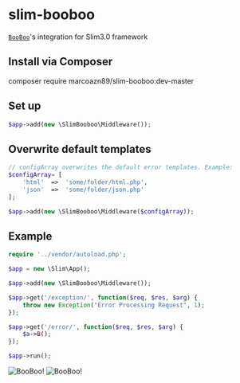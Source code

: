 # slim-booboo
[`BooBoo`](https://github.com/marcoazn89/booboo)'s integration for Slim3.0 framework

Install via Composer
---------------------
composer require marcoazn89/slim-booboo:dev-master

Set up
-------
```php
$app->add(new \SlimBooboo\Middleware());
```

Overwrite default templates
----------------------------
```php
// configArray overwrites the default error templates. Example:
$configArray= [
	'html'	=>	'some/folder/html.php',
	'json'	=>	'some/folder/json.php'
];

$app->add(new \SlimBooboo\Middleware($configArray));
```

Example
--------
```php
require '../vendor/autoload.php';

$app = new \Slim\App();

$app->add(new \SlimBooboo\Middleware());

$app->get('/exception/', function($req, $res, $arg) {
	throw new Exception("Error Processing Request", 1);
});

$app->get('/error/', function($req, $res, $arg) {
	$a->B();
});

$app->run();
```
![BooBoo!](http://i.imgur.com/OGIQDiP.png?1)
![BooBoo!](http://i.imgur.com/TXboLaP.png)
